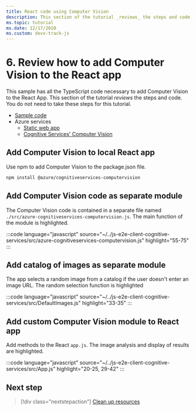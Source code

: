 ```yaml
---
title: React code using Computer Vision
description: This section of the tutorial _reviews_ the steps and code. You do not need to take these steps for this tutorial.  
ms.topic: tutorial
ms.date: 12/17/2020
ms.custom: devx-track-js
---
```


# 6. Review how to add Computer Vision to the React app

This sample has all the TypeScript code necessary to add Computer Vision to the React App. This section of the tutorial _reviews_ the steps and code. You do not need to take these steps for this tutorial. 

* [Sample code](https://github.com/Azure-Samples/js-e2e-client-cognitive-services)
* Azure services
    * [Static web app](/azure/static-web-apps)
    * [Cognitive Services' Computer Vision](/azure/cognitive-services/computer-vision/)

## Add Computer Vision to local React app

Use npm to add Computer Vision to the package.json file. 

```bash
npm install @azure/cognitiveservices-computervision 
```

## Add Computer Vision code as separate module

The Computer Vision code is contained in a separate file named `./src/azure-cognitiveservices-computervision.js`. The main function of the module is highlighted. 

:::code language="javascript" source="~/../js-e2e-client-cognitive-services/src/azure-cognitiveservices-computervision.js" highlight="55-75" :::

## Add catalog of images as separate module

The app selects a random image from a catalog if the user doesn't enter an image URL. The random selection function is highlighted 

:::code language="javascript" source="~/../js-e2e-client-cognitive-services/src/DefaultImages.js" highlight="33-35" :::

## Add custom Computer Vision module to React app

Add methods to the React `app.js`. The image analysis and display of results are highlighted.

:::code language="javascript" source="~/../js-e2e-client-cognitive-services/src/App.js" highlight="20-25, 29-42" :::

## Next step

> [!div class="nextstepaction"]
> [Clean up resources](clean-up-resources.md)